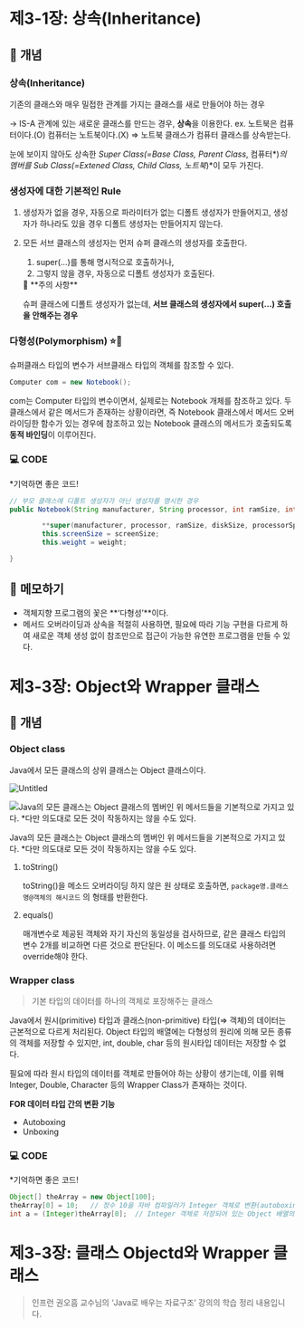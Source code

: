 # 제3-1장: 상속(Inheritance)
## 🔗 개념

### 상속(Inheritance)

기존의 클래스와 매우 밀접한 관계를 가지는 클래스를 새로 만들어야 하는 경우

→ IS-A 관계에 있는 새로운 클래스를 만드는 경우, **상속**을 이용한다.
ex. 노트북은 컴퓨터이다.(O)  컴퓨터는 노트북이다.(X) ⇒ 노트북 클래스가 컴퓨터 클래스를 상속받는다.

눈에 보이지 않아도 상속한 *Super Class(=Base Class, Parent Class*, 컴퓨터*)*의 멤버를 *Sub Class(=Extened Class, Child Class*, 노트북*)*이 모두 가진다.

### 생성자에 대한 기본적인 Rule

1. 생성자가 없을 경우, 자동으로 파라미터가 없는 디폴트 생성자가 만들어지고, 생성자가 하나라도 있을 경우 디폴트 생성자는 만들어지지 않는다.
2. 모든 서브 클래스의 생성자는 먼저 슈퍼 클래스의 생성자를 호출한다.
    1. super(…)를 통해 명시적으로 호출하거나,
    2. 그렇지 않을 경우, 자동으로 디폴트 생성자가 호출된다.

    <aside>
    🚨 **주의 사항**

   슈퍼 클래스에 디폴트 생성자가 없는데, **서브 클래스의 생성자에서 super(…) 호출을 안해주는 경우**

    </aside>


### 다형성(Polymorphism) ⭐🌷

슈퍼클래스 타입의 변수가 서브클래스 타입의 객체를 참조할 수 있다.

```java
Computer com = new Notebook();
```

com는 Computer 타입의 변수이면서, 실제로는 Notebook 개체를 참조하고 있다. 두 클래스에서 같은 메서드가 존재하는 상황이라면, 즉 Notebook 클래스에서 메서드 오버라이딩한 함수가 있는 경우에 참조하고 있는 Notebook 클래스의 메서드가 호출되도록 **동적 바인딩**이 이루어진다.

### 💻 CODE

*기억하면 좋은 코드!

```java
// 부모 클래스에 디폴트 생성자가 아닌 생성자를 명시한 경우
public Notebook(String manufacturer, String processor, int ramSize, int diskSize, double processorSpeed, double screenSize, double weight) {

        **super(manufacturer, processor, ramSize, diskSize, processorSpeed);**
        this.screenSize = screenSize;
        this.weight = weight;

}
```

## 📓 메모하기

- 객체지향 프로그램의 꽃은 **‘다형성’**이다.
- 메서드 오버라이딩과 상속을 적절히 사용하면, 필요에 따라 기능 구현을 다르게 하여 새로운 객체 생성 없이 참조만으로 접근이 가능한 유연한 프로그램을 만들 수 있다.



# 제3-3장: Object와 Wrapper 클래스
## 🔗 개념

### Object class

Java에서 모든 클래스의 상위 클래스는 Object 클래스이다.

![Untitled](https://s3-us-west-2.amazonaws.com/secure.notion-static.com/ce44bfba-ef4e-4c97-9439-200516fdb9f4/Untitled.png)

![Java의 모든 클래스는 Object 클래스의 멤버인 위 메서드들을 기본적으로 가지고 있다. *다만 의도대로 모든 것이 작동하지는 않을 수도 있다. ](https://s3-us-west-2.amazonaws.com/secure.notion-static.com/608411b7-070f-4def-9013-382fb5fa73dc/Untitled.png)

Java의 모든 클래스는 Object 클래스의 멤버인 위 메서드들을 기본적으로 가지고 있다. *다만 의도대로 모든 것이 작동하지는 않을 수도 있다.

1. toString()

   toString()을 메소드 오버라이딩 하지 않은 원 상태로 호출하면, `package명.클래스명@객체의 해시코드` 의 형태를 반환한다.

2. equals()

   매개변수로 제공된 객체와 자기 자신의 동일성을 검사하므로, 같은 클래스 타입의 변수 2개를 비교하면 다른 것으로 판단된다. 이 메소드를 의도대로 사용하려면 override해야 한다.


### Wrapper class

> 기본 타입의 데이터를 하나의 객체로 포장해주는 클래스
>

Java에서 원시(primitive)  타입과 클래스(non-primitive) 타입(⇒ 객체)의 데이터는 근본적으로 다르게 처리된다. Object 타입의 배열에는 다형성의 원리에 의해 모든 종류의 객체를 저장할 수 있지만, int, double, char 등의 원시타입 데이터는 저장할 수 없다.

필요에 따라 원시 타입의 데이터를 객체로 만들어야 하는 상황이 생기는데, 이를 위해 Integer, Double, Character 등의 Wrapper Class가 존재하는 것이다.

**FOR 데이터 타입 간의 변환 기능**

- Autoboxing
- Unboxing

### 💻 CODE

*기억하면 좋은 코드!

```java
Object[] theArray = new Object[100];
theArray[0] = 10;   // 정수 10을 자바 컴파일러가 Integer 객체로 변환(autoboxing)해준다. 
int a = (Integer)theArray[0];  // Integer 객체로 저장되어 있는 Object 배열의 요소를 자바 컴파일러가 자동으로 정수로 변환(unboxing)해준다. 
```

# 제3-3장: 클래스 Objectd와  Wrapper 클래스



> 인프런 권오흠 교수님의 ‘Java로 배우는 자료구조’ 강의의 학습 정리 내용입니다.
>